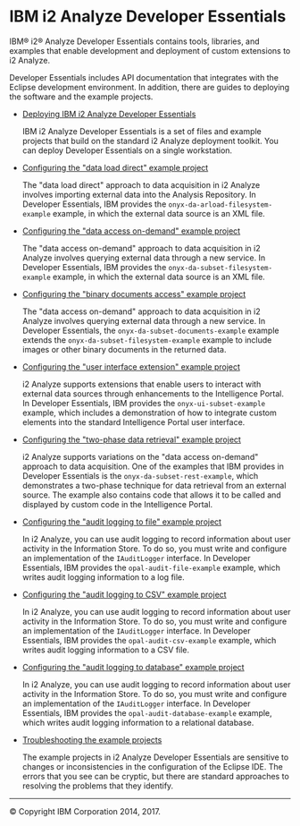 IBM i2 Analyze Developer Essentials
===================================

IBM® i2® Analyze Developer Essentials contains tools, libraries, and examples that enable development and deployment of custom extensions to i2 Analyze.

Developer Essentials includes API documentation that integrates with the Eclipse development environment. In addition, there are guides to deploying the software and the example projects.

-   [Deploying IBM i2 Analyze Developer Essentials](developer_essentials_deploying.md)

    IBM i2 Analyze Developer Essentials is a set of files and example projects that build on the standard i2 Analyze deployment toolkit. You can deploy Developer Essentials on a single workstation.

-   [Configuring the "data load direct" example project](developer_essentials_example_dld.md)

    The "data load direct" approach to data acquisition in i2 Analyze involves importing external data into the Analysis Repository. In Developer Essentials, IBM provides the `onyx-da-arload-filesystem-example` example, in which the external data source is an XML file.

-   [Configuring the "data access on-demand" example project](developer_essentials_example_daod.md)

    The "data access on-demand" approach to data acquisition in i2 Analyze involves querying external data through a new service. In Developer Essentials, IBM provides the `onyx-da-subset-filesystem-example` example, in which the external data source is an XML file.

-   [Configuring the "binary documents access" example project](developer_essentials_example_documents.md)

    The "data access on-demand" approach to data acquisition in i2 Analyze involves querying external data through a new service. In Developer Essentials, the `onyx-da-subset-documents-example` example extends the `onyx-da-subset-filesystem-example` example to include images or other binary documents in the returned data.

-   [Configuring the "user interface extension" example project](developer_essentials_example_ui.md)

    i2 Analyze supports extensions that enable users to interact with external data sources through enhancements to the Intelligence Portal. In Developer Essentials, IBM provides the `onyx-ui-subset-example` example, which includes a demonstration of how to integrate custom elements into the standard Intelligence Portal user interface.

-   [Configuring the "two-phase data retrieval" example project](developer_essentials_example_rest.md)

    i2 Analyze supports variations on the "data access on-demand" approach to data acquisition. One of the examples that IBM provides in Developer Essentials is the `onyx-da-subset-rest-example`, which demonstrates a two-phase technique for data retrieval from an external source. The example also contains code that allows it to be called and displayed by custom code in the Intelligence Portal.

-   [Configuring the "audit logging to file" example project](developer_essentials_example_audit_file.md)

    In i2 Analyze, you can use audit logging to record information about user activity in the Information Store. To do so, you must write and configure an implementation of the `IAuditLogger` interface. In Developer Essentials, IBM provides the `opal-audit-file-example` example, which writes audit logging information to a log file.

-   [Configuring the "audit logging to CSV" example project](developer_essentials_example_audit_csv.md)

    In i2 Analyze, you can use audit logging to record information about user activity in the Information Store. To do so, you must write and configure an implementation of the `IAuditLogger` interface. In Developer Essentials, IBM provides the `opal-audit-csv-example` example, which writes audit logging information to a CSV file.

-   [Configuring the "audit logging to database" example project](developer_essentials_example_audit_db.md)

    In i2 Analyze, you can use audit logging to record information about user activity in the Information Store. To do so, you must write and configure an implementation of the `IAuditLogger` interface. In Developer Essentials, IBM provides the `opal-audit-database-example` example, which writes audit logging information to a relational database.

-   [Troubleshooting the example projects](developer_essentials_troubleshooting.md)

    The example projects in i2 Analyze Developer Essentials are sensitive to changes or inconsistencies in the configuration of the Eclipse IDE. The errors that you see can be cryptic, but there are standard approaches to resolving the problems that they identify.

------------------------------------------------------------------------

© Copyright IBM Corporation 2014, 2017.


